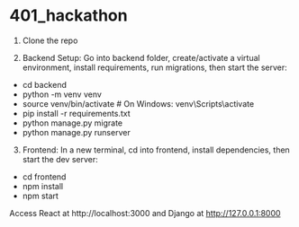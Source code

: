 # 401_hackathon
1. Clone the repo


2. Backend Setup:
Go into backend folder, create/activate a virtual environment, install requirements, run migrations, then start the server:
- cd backend
- python -m venv venv
- source venv/bin/activate     # On Windows: venv\Scripts\activate
- pip install -r requirements.txt
- python manage.py migrate
- python manage.py runserver

3. Frontend:
In a new terminal, cd into frontend, install dependencies, then start the dev server:
- cd frontend
- npm install
- npm start


Access React at http://localhost:3000 and Django at http://127.0.0.1:8000